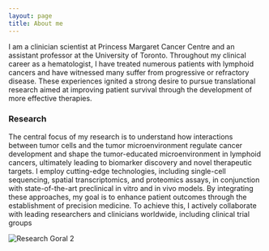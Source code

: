 ```yaml
---
layout: page
title: About me
---
```


I am a clinician scientist at Princess Margaret Cancer Centre and an assistant professor at the University of Toronto. Throughout my clinical career as a hematologist, I have treated numerous patients with lymphoid cancers and have witnessed many suffer from progressive or refractory disease. These experiences ignited a strong desire to pursue translational research aimed at improving patient survival through the development of more effective therapies.

### Research

The central focus of my research is to understand how interactions between tumor cells and the tumor microenvironment regulate cancer development and shape the tumor-educated microenvironment in lymphoid cancers, ultimately leading to biomarker discovery and novel therapeutic targets. I employ cutting-edge technologies, including single-cell sequencing, spatial transcriptomics, and proteomics assays, in conjunction with state-of-the-art preclinical in vitro and in vivo models. By integrating these approaches, my goal is to enhance patient outcomes through the establishment of precision medicine. To achieve this, I actively collaborate with leading researchers and clinicians worldwide, including clinical trial groups

![Research Goral 2](https://github.com/user-attachments/assets/bdbc0635-2742-4e89-9ccc-31c53e4b007d)
